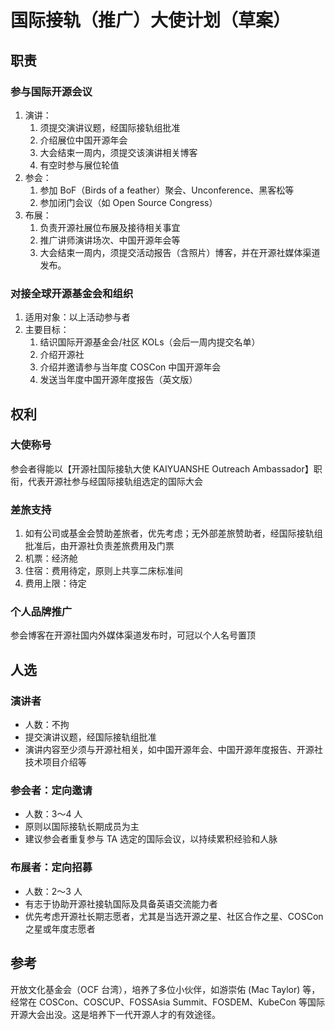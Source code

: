 # 国际接轨（推广）大使计划（草案）

## 职责

### 参与国际开源会议

1.  演讲：
    1.  须提交演讲议题，经国际接轨组批准
    2.  介绍展位中国开源年会
    3.  大会结束一周内，须提交该演讲相关博客
    4.  有空时参与展位轮值
2.  参会：
    1.  参加 BoF（Birds of a feather）聚会、Unconference、黑客松等
    2.  参加闭门会议（如 Open Source Congress）
3.  布展：
    1.  负责开源社展位布展及接待相关事宜
    2.  推广讲师演讲场次、中国开源年会等
    3.  大会结束一周内，须提交活动报告（含照片）博客，并在开源社媒体渠道发布。

### 对接全球开源基金会和组织

1.  适用对象：以上活动参与者
2.  主要目标：
    1.  结识国际开源基金会/社区 KOLs（会后一周内提交名单）
    2.  介绍开源社
    3.  介绍并邀请参与当年度 COSCon 中国开源年会
    4.  发送当年度中国开源年度报告（英文版）

## 权利

### 大使称号

参会者得能以【开源社国际接轨大使 KAIYUANSHE Outreach Ambassador】职衔，代表开源社参与经国际接轨组选定的国际大会

### 差旅支持

1.  如有公司或基金会赞助差旅者，优先考虑；无外部差旅赞助者，经国际接轨组批准后，由开源社负责差旅费用及门票
2.  机票：经济舱
3.  住宿：费用待定，原则上共享二床标准间
4.  费用上限：待定

### 个人品牌推广

参会博客在开源社国内外媒体渠道发布时，可冠以个人名号置顶

## 人选

### 演讲者

- 人数：不拘
- 提交演讲议题，经国际接轨组批准
- 演讲内容至少须与开源社相关，如中国开源年会、中国开源年度报告、开源社技术项目介绍等

### 参会者：定向邀请

- 人数：3～4 人
- 原则以国际接轨长期成员为主
- 建议参会者重复参与 TA 选定的国际会议，以持续累积经验和人脉

### 布展者：定向招募

- 人数：2～3 人
- 有志于协助开源社接轨国际及具备英语交流能力者
- 优先考虑开源社长期志愿者，尤其是当选开源之星、社区合作之星、COSCon 之星或年度志愿者

## 参考

开放文化基金会（OCF 台湾），培养了多位小伙伴，如游崇佑 (Mac Taylor) 等，经常在 COSCon、COSCUP、FOSSAsia Summit、FOSDEM、KubeCon 等国际开源大会出没。这是培养下一代开源人才的有效途径。